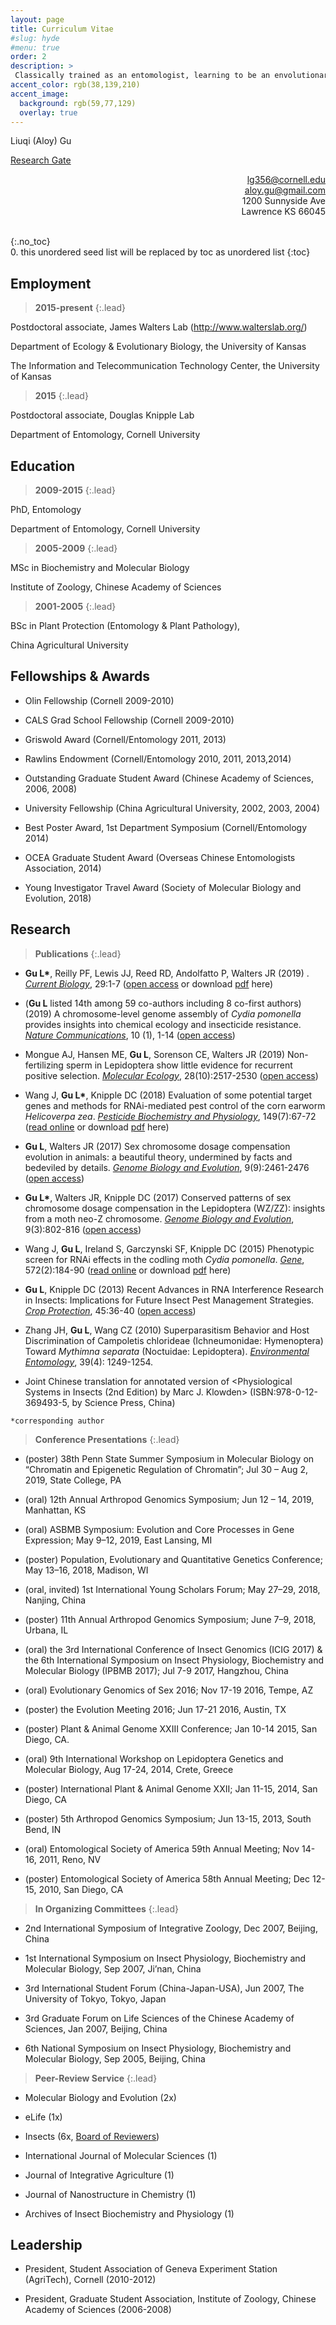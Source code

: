 ```yaml
---
layout: page
title: Curriculum Vitae
#slug: hyde
#menu: true
order: 2
description: >
 Classically trained as an entomologist, learning to be an envolutionary biologist. As clumsy in programming languages as in French. Knows a little bit of everything "-omics". 
accent_color: rgb(38,139,210)
accent_image:
  background: rgb(59,77,129)
  overlay: true
---
```


Liuqi (Aloy) Gu 

[Research Gate](https://www.researchgate.net/profile/Liuqi_Gu) 
<div style="text-align: right"> <a href = "mailto: lg356@cornell.edu">lg356@cornell.edu</a> </div>
<div style="text-align: right"> <a href = "mailto: aloy.gu@gmail.com">aloy.gu@gmail.com</a> </div>
<div style="text-align: right">1200 Sunnyside Ave </div>
<div style="text-align: right">Lawrence KS 66045 </div>

<br/>

{:.no_toc}  
0. this unordered seed list will be replaced by toc as unordered list
{:toc}

## Employment

>**2015-present**
{:.lead}

Postdoctoral associate, James Walters Lab (<http://www.walterslab.org/>)

Department of Ecology & Evolutionary Biology, the University of Kansas

The Information and Telecommunication Technology Center, the University of Kansas

>**2015**
{:.lead}

Postdoctoral associate, Douglas Knipple Lab

Department of Entomology, Cornell University 

## Education

>**2009-2015**
{:.lead}

PhD, Entomology 

Department of Entomology, Cornell University

>**2005-2009**
{:.lead}

MSc in Biochemistry and Molecular Biology

Institute of Zoology, Chinese Academy of Sciences

>**2001-2005**
{:.lead}

BSc in Plant Protection (Entomology & Plant Pathology),

China Agricultural University

## Fellowships & Awards

* Olin Fellowship (Cornell 2009-2010) 

* CALS Grad School Fellowship (Cornell 2009-2010)

* Griswold Award (Cornell/Entomology 2011, 2013)

* Rawlins Endowment (Cornell/Entomology 2010, 2011, 2013,2014)

* Outstanding Graduate Student Award (Chinese Academy of Sciences, 2006, 2008)

* University Fellowship (China Agricultural University, 2002, 2003, 2004)

* Best Poster Award, 1st Department Symposium (Cornell/Entomology 2014)

* OCEA Graduate Student Award (Overseas Chinese Entomologists Association, 2014)

* Young Investigator Travel Award (Society of Molecular Biology and Evolution, 2018)


## Research
>**Publications**
{:.lead}

* **Gu L\***, Reilly PF, Lewis JJ, Reed RD, Andolfatto P, Walters JR (2019)  . *[Current Biology]*, 29:1-7 ([open access](https://www.cell.com/current-biology/fulltext/S0960-9822(19)31247-3) or download [pdf](/assets/pdf/2019.11_monarch_DC.pdf) here)

* (**Gu L** listed 14th among 59 co-authors including 8 co-first authors) (2019) A chromosome-level genome assembly of *Cydia pomonella* provides insights into chemical ecology and insecticide resistance. *[Nature Communications]*, 10 (1), 1-14 ([open access](https://www.nature.com/articles/s41467-019-12175-9))

* Mongue AJ, Hansen ME, **Gu L**, Sorenson CE, Walters JR (2019) Non-fertilizing sperm in Lepidoptera show little evidence for recurrent positive selection. *[Molecular Ecology]*, 28(10):2517-2530 ([open access](https://onlinelibrary.wiley.com/doi/full/10.1111/mec.15096))

* Wang J, **Gu L\***, Knipple DC (2018) Evaluation of some potential target genes and methods for RNAi-mediated pest control of the corn earworm *Helicoverpa zea*. *[Pesticide Biochemistry and Physiology]*, 149(7):67-72 ([read online](https://www.sciencedirect.com/science/article/abs/pii/S0048357518300749) or download [pdf](/assets/pdf/2018.7_RNAi_Hz.pdf) here)

* **Gu L**, Walters JR (2017) Sex chromosome dosage compensation evolution in animals: a beautiful theory, undermined by facts and bedeviled by details. *[Genome Biology and Evolution]*, 9(9):2461-2476 ([open access](https://academic.oup.com/gbe/article/9/9/2461/4092962))

* **Gu L\***, Walters JR, Knipple DC (2017) Conserved patterns of sex chromosome dosage compensation in the Lepidoptera (WZ/ZZ): insights from a moth neo-Z chromosome. *[Genome Biology and Evolution]*, 9(3):802-816 ([open access](https://doi.org/10.1093/gbe/evx039))

* Wang J, **Gu L**, Ireland S, Garczynski SF, Knipple DC (2015) Phenotypic screen for RNAi effects in the codling moth *Cydia pomonella*. *[Gene]*, 572(2):184-90 ([read online](https://www.sciencedirect.com/science/article/abs/pii/S0378111915008148) or download [pdf](/assets/pdf/2015.11_RNAi_Cp.pdf) here)

* **Gu L**, Knipple DC (2013) Recent Advances in RNA Interference Research in Insects: Implications for Future Insect Pest Management Strategies. *[Crop Protection]*, 45:36-40 ([open access](https://www.sciencedirect.com/science/article/pii/S0261219412002773))

* Zhang JH, **Gu L**, Wang CZ (2010) Superparasitism Behavior and Host Discrimination of Campoletis chlorideae (Ichneumonidae: Hymenoptera) Toward *Mythimna separata* (Noctuidae: Lepidoptera). *[Environmental Entomology]*, 39(4): 1249-1254.

* Joint Chinese translation for annotated version of <Physiological Systems in Insects (2nd Edition) by Marc J. Klowden> (ISBN:978-0-12-369493-5, by Science Press, China)

`*corresponding author`

>**Conference Presentations**
{:.lead}

* (poster) 38th Penn State Summer Symposium in Molecular Biology on “Chromatin and Epigenetic Regulation of Chromatin”; Jul 30 – Aug 2, 2019, State College, PA

* (oral) 12th Annual Arthropod Genomics Symposium; Jun 12 – 14, 2019, Manhattan, KS

* (oral) ASBMB Symposium: Evolution and Core Processes in Gene Expression; May 9–12, 2019, East Lansing, MI

* (poster) Population, Evolutionary and Quantitative Genetics Conference; May 13–16, 2018, Madison, WI

* (oral, invited) 1st International Young Scholars Forum; May 27–29, 2018, Nanjing, China

* (poster) 11th Annual Arthropod Genomics Symposium; June 7–9, 2018, Urbana, IL

* (oral) the 3rd International Conference of Insect Genomics (ICIG 2017) & the 6th International Symposium on Insect Physiology, Biochemistry and Molecular Biology (IPBMB 2017); Jul 7-9 2017, Hangzhou, China

* (oral) Evolutionary Genomics of Sex 2016; Nov 17-19 2016, Tempe, AZ

* (poster) the Evolution Meeting 2016; Jun 17-21 2016, Austin, TX

* (poster) Plant & Animal Genome XXIII Conference; Jan 10-14 2015, San Diego, CA.

* (oral) 9th International Workshop on Lepidoptera Genetics and Molecular Biology, Aug 17-24, 2014, Crete, Greece

* (poster) International Plant & Animal Genome XXII; Jan 11-15, 2014, San Diego, CA

* (poster) 5th Arthropod Genomics Symposium; Jun 13-15, 2013, South Bend, IN

* (oral) Entomological Society of America 59th Annual Meeting; Nov 14-16, 2011, Reno, NV

* (poster) Entomological Society of America 58th Annual Meeting; Dec 12-15, 2010, San Diego, CA

>**In Organizing Committees**
{:.lead}

* 2nd International Symposium of Integrative Zoology, Dec 2007, Beijing, China

* 1st International Symposium on Insect Physiology, Biochemistry and Molecular Biology, Sep 2007, Ji’nan, China

* 3rd  International Student Forum (China-Japan-USA), Jun 2007, The University of Tokyo, Tokyo, Japan

* 3rd Graduate Forum on Life Sciences of the Chinese Academy of Sciences, Jan 2007, Beijing, China

* 6th  National Symposium on Insect Physiology, Biochemistry and Molecular Biology, Sep 2005, Beijing, China

>**Peer-Review Service**
{:.lead}

* Molecular Biology and Evolution (2x)

* eLife (1x)

* Insects (6x, [Board of Reviewers](https://www.mdpi.com/journal/insects/submission_reviewers))

* International Journal of Molecular Sciences (1) 

* Journal of Integrative Agriculture (1)

* Journal of Nanostructure in Chemistry (1)

* Archives of Insect Biochemistry and Physiology (1)

## Leadership

* President, Student Association of Geneva Experiment Station (AgriTech), Cornell (2010-2012)

* President, Graduate Student Association, Institute of Zoology, Chinese Academy of Sciences (2006-2008)

[Current Biology]: https://www.cell.com/current-biology/home
[Nature Communications]: https://www.nature.com/ncomms/
[Molecular Ecology]: https://onlinelibrary.wiley.com/journal/1365294x
[Genome Biology and Evolution]: https://academic.oup.com/gbe
[Pesticide Biochemistry and Physiology]: https://www.journals.elsevier.com/pesticide-biochemistry-and-physiology
[Gene]: https://www.journals.elsevier.com/gene
[Crop Protection]: https://www.journals.elsevier.com/crop-protection
[Environmental Entomology]: https://academic.oup.com/ee





